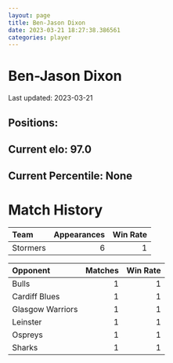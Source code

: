 ```yaml
---  
layout: page  
title: Ben-Jason Dixon  
date: 2023-03-21 18:27:38.386561  
categories: player  
---
```

# Ben-Jason Dixon


Last updated: 2023-03-21
## Positions: 

## Current elo: 97.0

## Current Percentile: None

# Match History


| Team     |   Appearances |   Win Rate |
|:---------|--------------:|-----------:|
| Stormers |             6 |          1 |

| Opponent         |   Matches |   Win Rate |
|:-----------------|----------:|-----------:|
| Bulls            |         1 |          1 |
| Cardiff Blues    |         1 |          1 |
| Glasgow Warriors |         1 |          1 |
| Leinster         |         1 |          1 |
| Ospreys          |         1 |          1 |
| Sharks           |         1 |          1 |